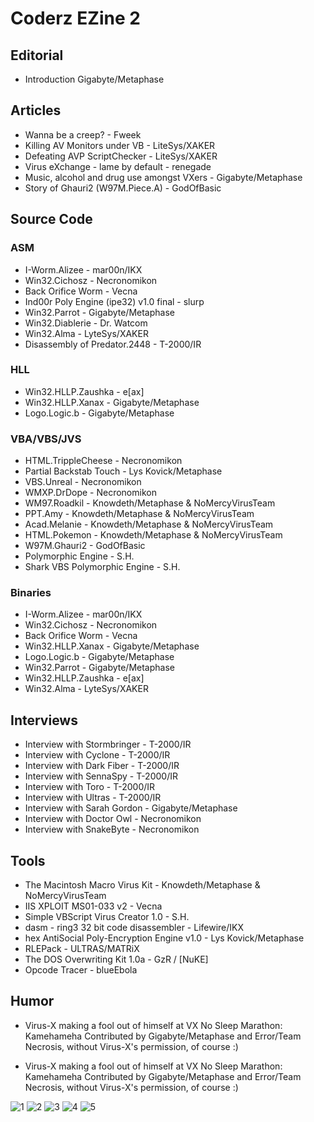 # Coderz EZine 2

## Editorial
- Introduction Gigabyte/Metaphase

## Articles
- Wanna be a creep? - Fweek
- Killing AV Monitors under VB - LiteSys/XAKER
- Defeating AVP ScriptChecker - LiteSys/XAKER
- Virus eXchange - lame by default - renegade
- Music, alcohol and drug use amongst VXers - Gigabyte/Metaphase
- Story of Ghauri2 (W97M.Piece.A) - GodOfBasic

## Source Code
### ASM

- I-Worm.Alizee - mar00n/IKX
- Win32.Cichosz - Necronomikon
- Back Orifice Worm - Vecna
- Ind00r Poly Engine (ipe32) v1.0 final - slurp
- Win32.Parrot - Gigabyte/Metaphase
- Win32.Diablerie - Dr. Watcom
- Win32.Alma - LyteSys/XAKER
- Disassembly of Predator.2448 - T-2000/IR

### HLL
- Win32.HLLP.Zaushka - e[ax]
- Win32.HLLP.Xanax - Gigabyte/Metaphase
- Logo.Logic.b - Gigabyte/Metaphase

### VBA/VBS/JVS
- HTML.TrippleCheese - Necronomikon
- Partial Backstab Touch - Lys Kovick/Metaphase
- VBS.Unreal - Necronomikon
- WMXP.DrDope - Necronomikon
- WM97.Roadkil - Knowdeth/Metaphase & NoMercyVirusTeam
- PPT.Amy - Knowdeth/Metaphase & NoMercyVirusTeam
- Acad.Melanie - Knowdeth/Metaphase & NoMercyVirusTeam
- HTML.Pokemon - Knowdeth/Metaphase & NoMercyVirusTeam
- W97M.Ghauri2 - GodOfBasic
- Polymorphic Engine - S.H.
- Shark VBS Polymorphic Engine - S.H.

### Binaries
- I-Worm.Alizee - mar00n/IKX
- Win32.Cichosz - Necronomikon
- Back Orifice Worm - Vecna
- Win32.HLLP.Xanax - Gigabyte/Metaphase
- Logo.Logic.b - Gigabyte/Metaphase
- Win32.Parrot - Gigabyte/Metaphase
- Win32.HLLP.Zaushka - e[ax]
- Win32.Alma - LyteSys/XAKER

## Interviews
- Interview with Stormbringer - T-2000/IR
- Interview with Cyclone - T-2000/IR
- Interview with Dark Fiber - T-2000/IR
- Interview with SennaSpy - T-2000/IR
- Interview with Toro - T-2000/IR
- Interview with Ultras - T-2000/IR
- Interview with Sarah Gordon - Gigabyte/Metaphase
- Interview with Doctor Owl - Necronomikon
- Interview with SnakeByte - Necronomikon

## Tools
- The Macintosh Macro Virus Kit - Knowdeth/Metaphase & NoMercyVirusTeam
- IIS XPLOIT MS01-033 v2 - Vecna
- Simple VBScript Virus Creator 1.0 - S.H.
- dasm - ring3 32 bit code disassembler - Lifewire/IKX
- hex AntiSocial Poly-Encryption Engine v1.0 - Lys Kovick/Metaphase
- RLEPack - ULTRAS/MATRiX
- The DOS Overwriting Kit 1.0a - GzR / [NuKE]
- Opcode Tracer - blueEbola

## Humor
- Virus-X making a fool out of himself at VX No Sleep Marathon: Kamehameha
Contributed by Gigabyte/Metaphase and Error/Team Necrosis, without Virus-X's permission, of course :)

- Virus-X making a fool out of himself at VX No Sleep Marathon: Kamehameha
Contributed by Gigabyte/Metaphase and Error/Team Necrosis, without Virus-X's permission, of course :)

![1](1.png)
![2](2.png)
![3](3.png)
![4](4.png)
![5](5.png)
